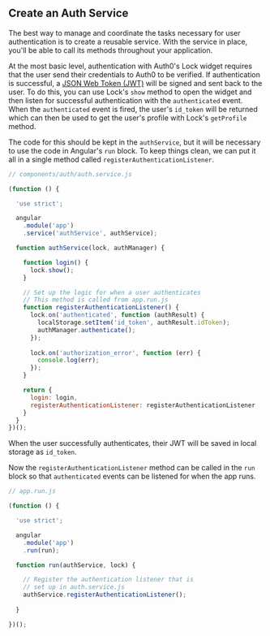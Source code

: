 ## Create an Auth Service

The best way to manage and coordinate the tasks necessary for user authentication is to create a reusable service. With the service in place, you'll be able to call its methods throughout your application.

At the most basic level, authentication with Auth0's Lock widget requires that the user send their credentials to Auth0 to be verified. If authentication is successful, a [JSON Web Token (JWT)](https://jwt.io/introduction) will be signed and sent back to the user. To do this, you can use Lock's `show` method to open the widget and then listen for successful authentication with the `authenticated` event. When the `authenticated` event is fired, the user's `id_token` will be returned which can then be used to get the user's profile with Lock's `getProfile` method.

The code for this should be kept in the `authService`, but it will be necessary to use the code in Angular's `run` block. To keep things clean, we can put it all in a single method called `registerAuthenticationListener`.

```js
// components/auth/auth.service.js

(function () {

  'use strict';

  angular
    .module('app')
    .service('authService', authService);

  function authService(lock, authManager) {

    function login() {
      lock.show();
    }

    // Set up the logic for when a user authenticates
    // This method is called from app.run.js
    function registerAuthenticationListener() {
      lock.on('authenticated', function (authResult) {
        localStorage.setItem('id_token', authResult.idToken);
        authManager.authenticate();
      });
      
      lock.on('authorization_error', function (err) {
        console.log(err);
      });
    }

    return {
      login: login,
      registerAuthenticationListener: registerAuthenticationListener
    }
  }
})();
```

When the user successfully authenticates, their JWT will be saved in local storage as `id_token`.

Now the `registerAuthenticationListener` method can be called in the `run` block so that `authenticated` events can be listened for when the app runs.

```js
// app.run.js

(function () {

  'use strict';

  angular
    .module('app')
    .run(run);

  function run(authService, lock) {

    // Register the authentication listener that is
    // set up in auth.service.js
    authService.registerAuthenticationListener();
    
  }

})();
```
